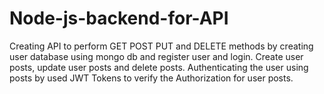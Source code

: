 # Node-js-backend-for-API
Creating API to perform GET POST PUT and DELETE methods by creating user database using mongo db and register user and login. 
Create user posts, update user posts and delete posts.
Authenticating the user using posts by used JWT Tokens to verify the Authorization for user posts.
